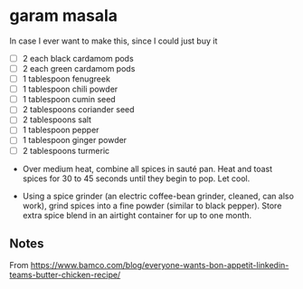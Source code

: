 # garam masala

In case I ever want to make this, since I could just buy it

* [ ] 2 each black cardamom pods
* [ ] 2 each green cardamom pods
* [ ] 1 tablespoon fenugreek
* [ ] 1 tablespoon chili powder
* [ ] 1 tablespoon cumin seed
* [ ] 2 tablespoons coriander seed
* [ ] 2 tablespoons salt
* [ ] 1 tablespoon pepper
* [ ] 1 tablespoon ginger powder
* [ ] 2 tablespoons turmeric

* Over medium heat, combine all spices in sauté pan. Heat and toast spices for 30 to 45 seconds until they begin to pop. Let cool.

* Using a spice grinder (an electric coffee-bean grinder, cleaned, can also work), grind spices into a fine powder (similar to black pepper). Store extra spice blend in an airtight container for up to one month.

## Notes

From https://www.bamco.com/blog/everyone-wants-bon-appetit-linkedin-teams-butter-chicken-recipe/
